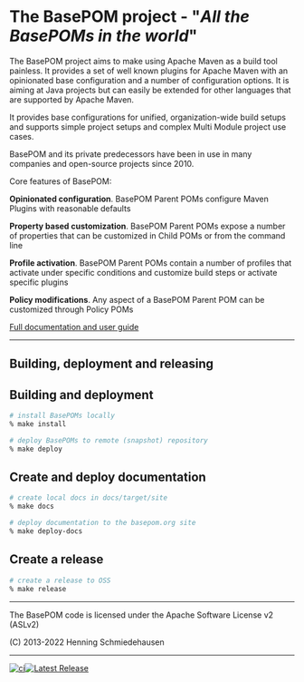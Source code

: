 # The BasePOM project - "_All the BasePOMs in the world_"

The BasePOM project aims to make using Apache Maven as a build tool painless. It provides a set of well known plugins for Apache Maven with an opinionated base configuration and a number of configuration options. It is aiming at Java projects but can easily be extended for other languages that are supported by Apache Maven.

It provides base configurations for unified, organization-wide build setups and supports simple project setups and complex Multi Module project use cases.

BasePOM and its private predecessors have been in use in many companies and open-source projects since 2010.

Core features of BasePOM:

**Opinionated configuration**. BasePOM Parent POMs configure Maven Plugins with reasonable defaults

**Property based customization**. BasePOM Parent POMs expose a number of properties that can be customized in Child POMs or from the command line

**Profile activation**. BasePOM Parent POMs contain a number of profiles that activate under specific conditions and customize build steps or activate specific plugins

**Policy modifications**. Any aspect of a BasePOM Parent POM can be customized through Policy POMs

[Full documentation and user guide](https://basepom.org/)

----

## Building, deployment and releasing


## Building and deployment

```bash
# install BasePOMs locally
% make install

# deploy BasePOMs to remote (snapshot) repository
% make deploy
```

## Create and deploy documentation

```bash
# create local docs in docs/target/site
% make docs

# deploy documentation to the basepom.org site
% make deploy-docs
```

## Create a release

```bash
# create a release to OSS
% make release
```

----

The BasePOM code is licensed under the Apache Software License v2 (ASLv2)

(C) 2013-2022 Henning Schmiedehausen

----

[![ci](https://github.com/basepom/basepom/workflows/ci/badge.svg)](https://github.com/basepom/basepom/actions?query=workflow%3Aci)[![Latest Release](https://maven-badges.herokuapp.com/maven-central/org.basepom/build-basepom-root/badge.svg)](http://search.maven.org/#search%7Cgav%7C1%7Cg%3A%22org.basepom%22%20AND%20a%3A%22build-basepom-root%22)

